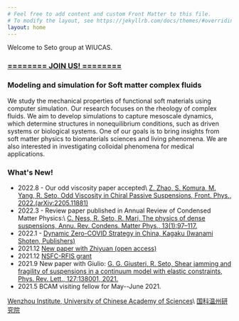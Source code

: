 ```yaml
---
# Feel free to add content and custom Front Matter to this file.
# To modify the layout, see https://jekyllrb.com/docs/themes/#overriding-theme-defaults
layout: home
---
```


Welcome to Seto group at WIUCAS.

### [**======== JOIN US! ========**](joinus.md)

### **Modeling and simulation for Soft matter complex fluids** 

We study the mechanical properties of functional soft materials using computer simulation. Our research focuses on the rheology of complex fluids. We aim to develop simulations to capture mesoscale dynamics, which determine structures in nonequilibrium conditions, such as driven systems or biological systems. One of our goals is to bring insights from soft matter physics to biomaterials sciences and living phenomena. We are also interested in investigating colloidal phenomena for medical applications.

### **What's New!**

- 2022.8 - Our odd viscosity paper accepted\\
[Z. Zhao, S. Komura, M. Yang, R. Seto, Odd Viscosity in Chiral Passive Suspensions, Front. Phys., 2022.](https://www.frontiersin.org/articles/10.3389/fphy.2022.951465/abstract)[(arXiv:2205.11881)](https://arxiv.org/abs/2205.11881)
- 2022.3 - Review paper published in Annual Review of Condensed Matter Physics:\\
[C. Ness, R. Seto, R. Mari, The physics of dense suspensions, Annu. Rev. Condens. Matter Phys., 13(1):97–117.](https://doi.org/10.1146/annurev-conmatphys-031620-105938)
- 2022.1 - [Dynamic Zero-COVID Strategy in China, Kagaku (Iwanami Shoten, Publishers)](/assets/pdf/Kagaku_202201_Seto_etal.pdf)
- 2021.12 [New paper with Zhiyuan (open access)](https://doi.org/10.1103/PhysRevResearch.3.043229)
- 2021.12 [NSFC-RFIS grant](http://www.wiucas.ac.cn/news/2021/1094.html)
- 2021.9 New paper with Giulio: [G. G. Giusteri, R. Seto, Shear jamming and fragility of suspensions in a continuum model with elastic constraints, Phys. Rev. Lett., 127:138001, 2021.](https://doi.org/10.1103/PhysRevLett.127.138001) 
- 2021.5 BCAM visiting fellow for May--June 2021.

[Wenzhou Institute, University of Chinese Academy of Sciences](http://english.wiucas.ac.cn)\\
[国科温州研究院](http://www.wiucas.ac.cn)
